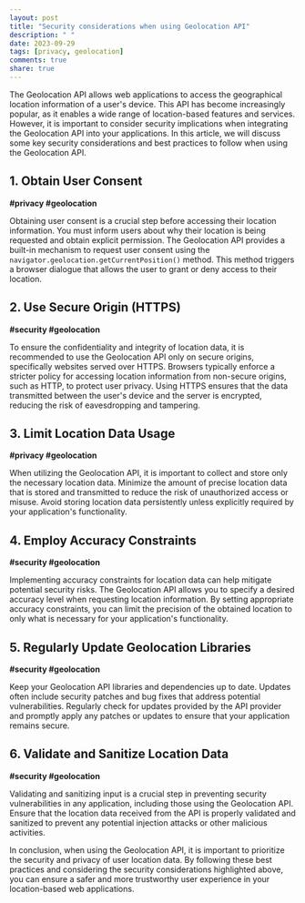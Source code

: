 ```yaml
---
layout: post
title: "Security considerations when using Geolocation API"
description: " "
date: 2023-09-29
tags: [privacy, geolocation]
comments: true
share: true
---
```


The Geolocation API allows web applications to access the geographical location information of a user's device. This API has become increasingly popular, as it enables a wide range of location-based features and services. However, it is important to consider security implications when integrating the Geolocation API into your applications. In this article, we will discuss some key security considerations and best practices to follow when using the Geolocation API.

## 1. Obtain User Consent

**#privacy #geolocation**

Obtaining user consent is a crucial step before accessing their location information. You must inform users about why their location is being requested and obtain explicit permission. The Geolocation API provides a built-in mechanism to request user consent using the `navigator.geolocation.getCurrentPosition()` method. This method triggers a browser dialogue that allows the user to grant or deny access to their location.

## 2. Use Secure Origin (HTTPS)

**#security #geolocation**

To ensure the confidentiality and integrity of location data, it is recommended to use the Geolocation API only on secure origins, specifically websites served over HTTPS. Browsers typically enforce a stricter policy for accessing location information from non-secure origins, such as HTTP, to protect user privacy. Using HTTPS ensures that the data transmitted between the user's device and the server is encrypted, reducing the risk of eavesdropping and tampering.

## 3. Limit Location Data Usage

**#privacy #geolocation**

When utilizing the Geolocation API, it is important to collect and store only the necessary location data. Minimize the amount of precise location data that is stored and transmitted to reduce the risk of unauthorized access or misuse. Avoid storing location data persistently unless explicitly required by your application's functionality.

## 4. Employ Accuracy Constraints

**#security #geolocation**

Implementing accuracy constraints for location data can help mitigate potential security risks. The Geolocation API allows you to specify a desired accuracy level when requesting location information. By setting appropriate accuracy constraints, you can limit the precision of the obtained location to only what is necessary for your application's functionality.

## 5. Regularly Update Geolocation Libraries

**#security #geolocation**

Keep your Geolocation API libraries and dependencies up to date. Updates often include security patches and bug fixes that address potential vulnerabilities. Regularly check for updates provided by the API provider and promptly apply any patches or updates to ensure that your application remains secure.

## 6. Validate and Sanitize Location Data

**#security #geolocation**

Validating and sanitizing input is a crucial step in preventing security vulnerabilities in any application, including those using the Geolocation API. Ensure that the location data received from the API is properly validated and sanitized to prevent any potential injection attacks or other malicious activities.

In conclusion, when using the Geolocation API, it is important to prioritize the security and privacy of user location data. By following these best practices and considering the security considerations highlighted above, you can ensure a safer and more trustworthy user experience in your location-based web applications.